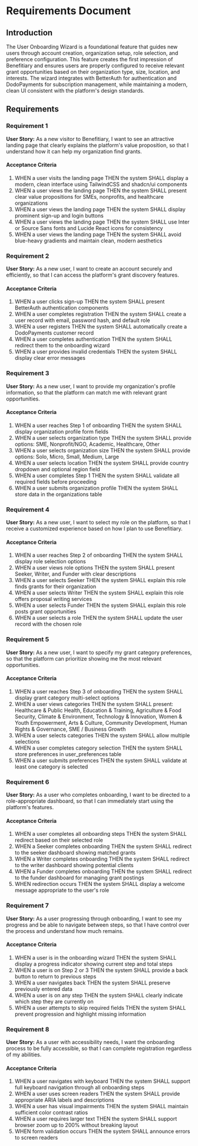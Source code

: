 # Requirements Document

## Introduction

The User Onboarding Wizard is a foundational feature that guides new users through account creation, organization setup, role selection, and preference configuration. This feature creates the first impression of Benefitiary and ensures users are properly configured to receive relevant grant opportunities based on their organization type, size, location, and interests. The wizard integrates with BetterAuth for authentication and DodoPayments for subscription management, while maintaining a modern, clean UI consistent with the platform's design standards.

## Requirements

### Requirement 1

**User Story:** As a new visitor to Benefitiary, I want to see an attractive landing page that clearly explains the platform's value proposition, so that I understand how it can help my organization find grants.

#### Acceptance Criteria

1. WHEN a user visits the landing page THEN the system SHALL display a modern, clean interface using TailwindCSS and shadcn/ui components
2. WHEN a user views the landing page THEN the system SHALL present clear value propositions for SMEs, nonprofits, and healthcare organizations
3. WHEN a user views the landing page THEN the system SHALL display prominent sign-up and login buttons
4. WHEN a user views the landing page THEN the system SHALL use Inter or Source Sans fonts and Lucide React icons for consistency
5. WHEN a user views the landing page THEN the system SHALL avoid blue-heavy gradients and maintain clean, modern aesthetics

### Requirement 2

**User Story:** As a new user, I want to create an account securely and efficiently, so that I can access the platform's grant discovery features.

#### Acceptance Criteria

1. WHEN a user clicks sign-up THEN the system SHALL present BetterAuth authentication components
2. WHEN a user completes registration THEN the system SHALL create a user record with email, password hash, and default role
3. WHEN a user registers THEN the system SHALL automatically create a DodoPayments customer record
4. WHEN a user completes authentication THEN the system SHALL redirect them to the onboarding wizard
5. WHEN a user provides invalid credentials THEN the system SHALL display clear error messages

### Requirement 3

**User Story:** As a new user, I want to provide my organization's profile information, so that the platform can match me with relevant grant opportunities.

#### Acceptance Criteria

1. WHEN a user reaches Step 1 of onboarding THEN the system SHALL display organization profile form fields
2. WHEN a user selects organization type THEN the system SHALL provide options: SME, Nonprofit/NGO, Academic, Healthcare, Other
3. WHEN a user selects organization size THEN the system SHALL provide options: Solo, Micro, Small, Medium, Large
4. WHEN a user selects location THEN the system SHALL provide country dropdown and optional region field
5. WHEN a user completes Step 1 THEN the system SHALL validate all required fields before proceeding
6. WHEN a user submits organization profile THEN the system SHALL store data in the organizations table

### Requirement 4

**User Story:** As a new user, I want to select my role on the platform, so that I receive a customized experience based on how I plan to use Benefitiary.

#### Acceptance Criteria

1. WHEN a user reaches Step 2 of onboarding THEN the system SHALL display role selection options
2. WHEN a user views role options THEN the system SHALL present Seeker, Writer, and Funder with clear descriptions
3. WHEN a user selects Seeker THEN the system SHALL explain this role finds grants for their organization
4. WHEN a user selects Writer THEN the system SHALL explain this role offers proposal writing services
5. WHEN a user selects Funder THEN the system SHALL explain this role posts grant opportunities
6. WHEN a user selects a role THEN the system SHALL update the user record with the chosen role

### Requirement 5

**User Story:** As a new user, I want to specify my grant category preferences, so that the platform can prioritize showing me the most relevant opportunities.

#### Acceptance Criteria

1. WHEN a user reaches Step 3 of onboarding THEN the system SHALL display grant category multi-select options
2. WHEN a user views categories THEN the system SHALL present: Healthcare & Public Health, Education & Training, Agriculture & Food Security, Climate & Environment, Technology & Innovation, Women & Youth Empowerment, Arts & Culture, Community Development, Human Rights & Governance, SME / Business Growth
3. WHEN a user selects categories THEN the system SHALL allow multiple selections
4. WHEN a user completes category selection THEN the system SHALL store preferences in user_preferences table
5. WHEN a user submits preferences THEN the system SHALL validate at least one category is selected

### Requirement 6

**User Story:** As a user who completes onboarding, I want to be directed to a role-appropriate dashboard, so that I can immediately start using the platform's features.

#### Acceptance Criteria

1. WHEN a user completes all onboarding steps THEN the system SHALL redirect based on their selected role
2. WHEN a Seeker completes onboarding THEN the system SHALL redirect to the seeker dashboard showing matched grants
3. WHEN a Writer completes onboarding THEN the system SHALL redirect to the writer dashboard showing potential clients
4. WHEN a Funder completes onboarding THEN the system SHALL redirect to the funder dashboard for managing grant postings
5. WHEN redirection occurs THEN the system SHALL display a welcome message appropriate to the user's role

### Requirement 7

**User Story:** As a user progressing through onboarding, I want to see my progress and be able to navigate between steps, so that I have control over the process and understand how much remains.

#### Acceptance Criteria

1. WHEN a user is in the onboarding wizard THEN the system SHALL display a progress indicator showing current step and total steps
2. WHEN a user is on Step 2 or 3 THEN the system SHALL provide a back button to return to previous steps
3. WHEN a user navigates back THEN the system SHALL preserve previously entered data
4. WHEN a user is on any step THEN the system SHALL clearly indicate which step they are currently on
5. WHEN a user attempts to skip required fields THEN the system SHALL prevent progression and highlight missing information

### Requirement 8

**User Story:** As a user with accessibility needs, I want the onboarding process to be fully accessible, so that I can complete registration regardless of my abilities.

#### Acceptance Criteria

1. WHEN a user navigates with keyboard THEN the system SHALL support full keyboard navigation through all onboarding steps
2. WHEN a user uses screen readers THEN the system SHALL provide appropriate ARIA labels and descriptions
3. WHEN a user has visual impairments THEN the system SHALL maintain sufficient color contrast ratios
4. WHEN a user requires larger text THEN the system SHALL support browser zoom up to 200% without breaking layout
5. WHEN form validation occurs THEN the system SHALL announce errors to screen readers